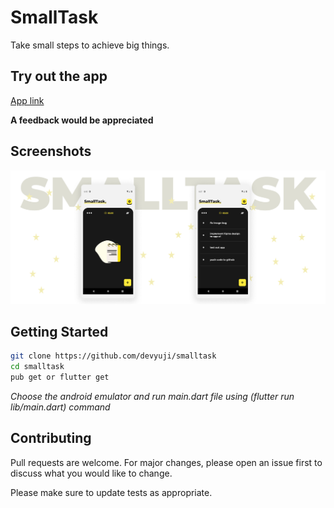 # SmallTask

Take small steps to achieve big things.

## Try out the app

[App link](https://github.com/devyuji/smalltask/releases)

**A feedback would be appreciated**

## Screenshots

![](/assets/images/github_cover.png)

## Getting Started

```bash
git clone https://github.com/devyuji/smalltask
cd smalltask
pub get or flutter get
```

_Choose the android emulator and run main.dart file using (flutter run lib/main.dart) command_

## Contributing

Pull requests are welcome. For major changes, please open an issue first to discuss what you would like to change.

Please make sure to update tests as appropriate.
